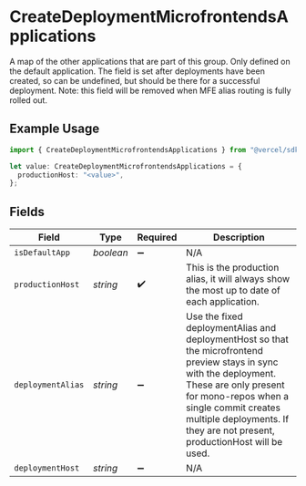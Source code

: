 # CreateDeploymentMicrofrontendsApplications

A map of the other applications that are part of this group. Only defined on the default application. The field is set after deployments have been created, so can be undefined, but should be there for a successful deployment. Note: this field will be removed when MFE alias routing is fully rolled out.

## Example Usage

```typescript
import { CreateDeploymentMicrofrontendsApplications } from "@vercel/sdk/models/createdeploymentop.js";

let value: CreateDeploymentMicrofrontendsApplications = {
  productionHost: "<value>",
};
```

## Fields

| Field                                                                                                                                                                                                                                                                | Type                                                                                                                                                                                                                                                                 | Required                                                                                                                                                                                                                                                             | Description                                                                                                                                                                                                                                                          |
| -------------------------------------------------------------------------------------------------------------------------------------------------------------------------------------------------------------------------------------------------------------------- | -------------------------------------------------------------------------------------------------------------------------------------------------------------------------------------------------------------------------------------------------------------------- | -------------------------------------------------------------------------------------------------------------------------------------------------------------------------------------------------------------------------------------------------------------------- | -------------------------------------------------------------------------------------------------------------------------------------------------------------------------------------------------------------------------------------------------------------------- |
| `isDefaultApp`                                                                                                                                                                                                                                                       | *boolean*                                                                                                                                                                                                                                                            | :heavy_minus_sign:                                                                                                                                                                                                                                                   | N/A                                                                                                                                                                                                                                                                  |
| `productionHost`                                                                                                                                                                                                                                                     | *string*                                                                                                                                                                                                                                                             | :heavy_check_mark:                                                                                                                                                                                                                                                   | This is the production alias, it will always show the most up to date of each application.                                                                                                                                                                           |
| `deploymentAlias`                                                                                                                                                                                                                                                    | *string*                                                                                                                                                                                                                                                             | :heavy_minus_sign:                                                                                                                                                                                                                                                   | Use the fixed deploymentAlias and deploymentHost so that the microfrontend preview stays in sync with the deployment. These are only present for mono-repos when a single commit creates multiple deployments. If they are not present, productionHost will be used. |
| `deploymentHost`                                                                                                                                                                                                                                                     | *string*                                                                                                                                                                                                                                                             | :heavy_minus_sign:                                                                                                                                                                                                                                                   | N/A                                                                                                                                                                                                                                                                  |